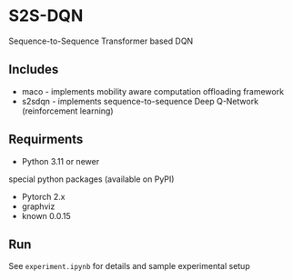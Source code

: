 # S2S-DQN

Sequence-to-Sequence Transformer based DQN

## Includes

* maco - implements mobility aware computation offloading framework
* s2sdqn - implements sequence-to-sequence Deep Q-Network (reinforcement learning)

## Requirments

* Python 3.11 or newer

special python packages (available on PyPI)

* Pytorch 2.x
* graphviz
* known 0.0.15

## Run

See `experiment.ipynb` for details and sample experimental setup
